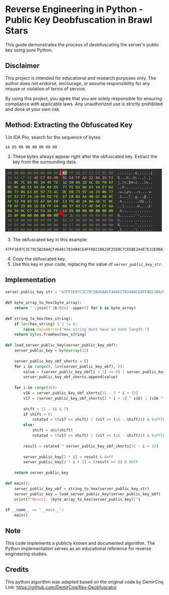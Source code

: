 # Reverse Engineering in Python - Public Key Deobfuscation in Brawl Stars 

This guide demonstrates the process of deobfuscating the server's public key using pure Python.

## Disclaimer
This project is intended for educational and research purposes only. The author does not endorse, encourage, or assume responsibility for any misuse or violation of terms of service.

By using this project, you agree that you are solely responsible for ensuring compliance with applicable laws. Any unauthorized use is strictly prohibited and done at your own risk.

## Method: Extracting the Obfuscated Key

1.In IDA Pro, search for the sequence of bytes:
```
1A D5 00 00 00 00 00 00
```

2. These bytes always appear right after the obfuscated key. Extract the key from the surrounding data.

![Image of Obfuscated Key](obfkey.png)

3. The obfuscated key in this example:
```
47FF1E97C3C79C5B26AACF464EC7034B4CE4FFAD21BA29F25D0C7C65BE244E7E32E0BA1D6C65F0679C9C48E155BA02D577FED286D314E70206770663DE9773ACDCE07397161506779753E7141054D2FE67C002BA40EC489CAF52F06555A7BAE013FD4E240AA67C0CFBAF29BA1DE8FFE4885703C74EB4CFAABA349CC73AFA1EFF
```

4. Copy the obfuscated key.
5. Use this key in your code, replacing the value of `server_public_key_str`.


## Implementation
```python
server_public_key_str = "47FF1E97C3C79C5B26AACF464EC7034B4CE4FFAD21BA29F25D0C7C65BE244E7E32E0BA1D6C65F0679C9C48E155BA02D577FED286D314E70206770663DE9773ACDCE07397161506779753E7141054D2FE67C002BA40EC489CAF52F06555A7BAE013FD4E240AA67C0CFBAF29BA1DE8FFE4885703C74EB4CFAABA349CC73AFA1EFF"

def byte_array_to_hex(byte_array):
    return ''.join(f'{b:02x}'.upper() for b in byte_array)

def string_to_hex(hex_string):
    if len(hex_string) % 2 != 0:
        raise ValueError("Hex string must have an even length.")
    return bytes.fromhex(hex_string)

def load_server_public_key(server_public_key_obf):
    server_public_key = bytearray(32)
    
    server_public_key_obf_shorts = []
    for i in range(0, len(server_public_key_obf), 2):
        value = (server_public_key_obf[i + 1] << 8) | server_public_key_obf[i]
        server_public_key_obf_shorts.append(value)
    
    for i in range(16):
        v16 = server_public_key_obf_shorts[31 - 2 * i + 32]
        v17 = (server_public_key_obf_shorts[2 * i + 1] ^ v16) | (v16 ^ server_public_key_obf_shorts[2 * i])

        shift = 11 - (i & 7)
        if shift > 0:
            rotated = ((v17 << shift) | (v17 >> (16 - shift))) & 0xFFFF
        else:
            shift = abs(shift)
            rotated = ((v17 >> shift) | (v17 << (16 - shift))) & 0xFFFF
            
        result = rotated ^ server_public_key_obf_shorts[31 - i + 32]
        
        server_public_key[2 * i] = result & 0xFF
        server_public_key[2 * i + 1] = (result >> 8) & 0xFF
    
    return server_public_key

def main():
    server_public_key_obf = string_to_hex(server_public_key_str)
    server_public_key = load_server_public_key(server_public_key_obf)
    print(f"Result: {byte_array_to_hex(server_public_key)}")

if __name__ == "__main__":
    main()
```

## Note
This code implements a publicly known and documented algorithm. The Python implementation serves as an educational reference for reverse engineering studies.

## Credits
This python algorithm was adapted based on the original code by DemirCnq
Link: https://github.com/DemirCnq/Key-Deobfuscator





